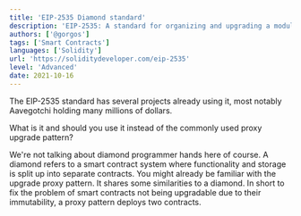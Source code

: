 ```yaml
---
title: 'EIP-2535 Diamond standard'
description: 'EIP-2535: A standard for organizing and upgrading a modular smart contract system.'
authors: ['@gorgos']
tags: ['Smart Contracts']
languages: ['Solidity']
url: 'https://soliditydeveloper.com/eip-2535'
level: 'Advanced'
date: 2021-10-16
---
```


The EIP-2535 standard has several projects already using it, most notably Aavegotchi holding many millions of dollars.

What is it and should you use it instead of the commonly used proxy upgrade pattern?

We're not talking about diamond programmer hands here of course. A diamond refers to a smart contract system where functionality and storage is split up into separate contracts. You might already be familiar with the upgrade proxy pattern. It shares some similarities to a diamond. In short to fix the problem of smart contracts not being upgradable due to their immutability, a proxy pattern deploys two contracts.